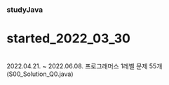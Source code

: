 ### studyJava
# started_2022_03_30
 <br>
 2022.04.21. ~ 2022.06.08. 프로그래머스 1레벨 문제 55개 (S00_Solution_Q0.java)
